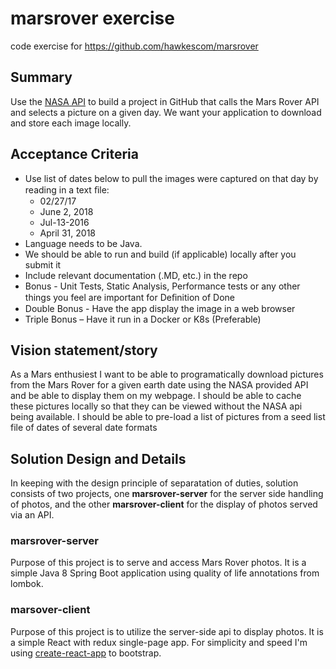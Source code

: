 # marsrover exercise
code exercise for https://github.com/hawkescom/marsrover

## Summary
Use the [NASA API] to build a project in GitHub that calls the Mars Rover API and selects a picture on a given day. We want your application to download and store each image locally.

## Acceptance Criteria
  * Use list of dates below to pull the images were captured on that day by reading in a text ﬁle:
    * 02/27/17
    * June 2, 2018
    * Jul-13-2016
    * April 31, 2018
  * Language needs to be Java.
  * We should be able to run and build (if applicable) locally after you submit it
  * Include relevant documentation (.MD, etc.) in the repo
  * Bonus - Unit Tests, Static Analysis, Performance tests or any other things you feel are important for Deﬁnition of Done
  * Double Bonus - Have the app display the image in a web browser
  * Triple Bonus – Have it run in a Docker or K8s (Preferable)

## Vision statement/story
As a Mars enthusiest I want to be able to programatically download pictures from the Mars Rover for a given earth date using the NASA provided API and be able to display them on my webpage. I should be able to cache these pictures locally so that they can be viewed without the NASA api being available. I should be able to pre-load a list of pictures from a seed list file of dates of several date formats

## Solution Design and Details
In keeping with the design principle of separatation of duties, solution consists of two projects, one **marsrover-server** for the server side handling of photos, and the other **marsrover-client** for the display of photos served via an API.

### marsrover-server
Purpose of this project is to serve and access Mars Rover photos. It is a simple Java 8 Spring Boot application using quality of life annotations from lombok.

### marsover-client
Purpose of this project is to utilize the server-side api to display photos. It is a simple React with redux single-page app. For simplicity and speed I'm using [create-react-app] to bootstrap.

[create-react-app]: https://github.com/facebook/create-react-app
[NASA API]: https://api.nasa.gov/
